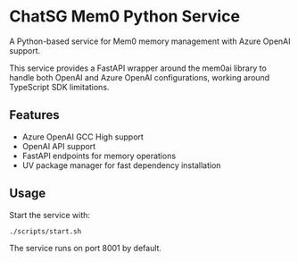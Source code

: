 # ChatSG Mem0 Python Service

A Python-based service for Mem0 memory management with Azure OpenAI support.

This service provides a FastAPI wrapper around the mem0ai library to handle both OpenAI and Azure OpenAI configurations, working around TypeScript SDK limitations.

## Features
- Azure OpenAI GCC High support
- OpenAI API support
- FastAPI endpoints for memory operations
- UV package manager for fast dependency installation

## Usage
Start the service with:
```bash
./scripts/start.sh
```

The service runs on port 8001 by default.